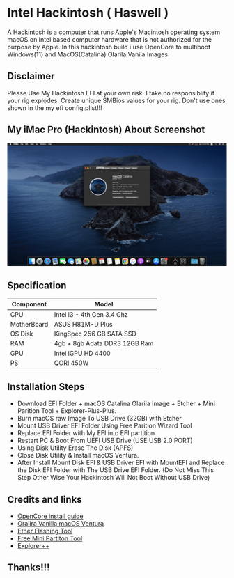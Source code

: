 # Intel Hackintosh ( Haswell )
A Hackintosh is a computer that runs Apple's Macintosh operating system macOS on Intel based computer hardware that is not authorized for the purpose by Apple. In this hackintosh build i use OpenCore to multiboot Windows(11) and MacOS(Catalina) Olarila Vanila Images.

## Disclaimer
Please Use My Hackintosh EFI at your own risk. I take no responsiblity if your rig explodes. Create unique SMBios values for your rig. Don't use ones shown in the my efi config.plist!!!

## My iMac Pro (Hackintosh) About Screenshot
<img src="screenshot/1.png" alt="3.png"/>

## Specification

| Component        | Model                                              |
| ---------------- | ---------------------------------------------------|
| CPU              | Intel i3 - 4th Gen 3.4 Ghz                           |
| MotherBoard      | ASUS H81M-D Plus                                   |
| OS Disk          | KingSpec 256 GB SATA SSD                           |
| RAM              | 4gb + 8gb Adata DDR3 12GB Ram                      |
| GPU              | Intel iGPU HD 4400                                 |
| PS   	           | QORI 450W    		                                  |


## Installation Steps

* Download EFI Folder + macOS Catalina Olarila Image + Etcher + Mini Parition Tool + Explorer-Plus-Plus.
* Burn macOS raw Image To USB Drive (32GB) with Etcher
* Mount USB Driver EFI Folder Using Free Parition Wizard Tool
* Replace EFI Folder with My EFI into EFI partition.
* Restart PC & Boot From UEFI USB Drive (USE USB 2.0 PORT)
* Using Disk Utility Erase The Disk (APFS)
* Close Disk Utility & Install macOS Ventura.
* After Install Mount Disk EFI & USB Driver EFI with MountEFI and Replace the Disk EFI Folder with The USB Drive EFI Folder. (Do Not Miss This Step Other Wise Your Hackintosh Will Not Boot Without USB Drive)

## Credits and links

* [OpenCore install guide](https://dortania.github.io/OpenCore-Install-Guide)
* [Oralira Vanilla macOS Ventura ](https://www.olarila.com/topic/6278-olarila-vanilla-images-macos-installer/)
* [Ether Flashing Tool](https://etcher.balena.io)
* [Free Mini Partiton Tool](https://www.partitionwizard.com/free-partition-manager.html)
* [Explorer++](https://explorerplusplus.com/download)

## Thanks!!!
